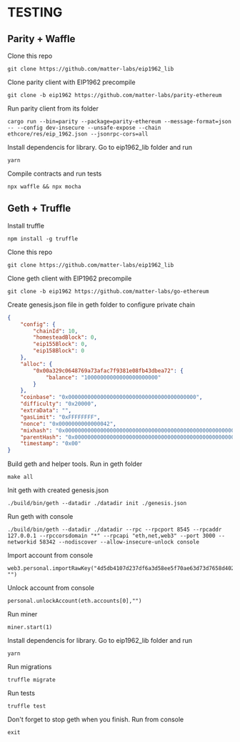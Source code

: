 # TESTING

## Parity + Waffle

Clone this repo
```shell
git clone https://github.com/matter-labs/eip1962_lib
```

Clone parity client with EIP1962 precompile
```shell
git clone -b eip1962 https://github.com/matter-labs/parity-ethereum
```

Run parity client from its folder
```shell
cargo run --bin=parity --package=parity-ethereum --message-format=json -- --config dev-insecure --unsafe-expose --chain ethcore/res/eip_1962.json --jsonrpc-cors=all
```

Install dependencis for library. Go to eip1962_lib folder and run
```shell
yarn
```

Compile contracts and run tests
```shell
npx waffle && npx mocha
```

## Geth + Truffle

Install truffle
```shell
npm install -g truffle
```

Clone this repo
```shell
git clone https://github.com/matter-labs/eip1962_lib
```

Clone geth client with EIP1962 precompile
```shell
git clone -b eip1962 https://github.com/matter-labs/go-ethereum
```

Create genesis.json file in geth folder to configure private chain
```json
{
    "config": {
        "chainId": 10,
        "homesteadBlock": 0,
        "eip155Block": 0,
        "eip158Block": 0
    },
    "alloc": {
        "0x00a329c0648769a73afac7f9381e08fb43dbea72": {
            "balance": "10000000000000000000000"
        }
    },
    "coinbase": "0x0000000000000000000000000000000000000000",
    "difficulty": "0x20000",
    "extraData": "",
    "gasLimit": "0xFFFFFFFF",
    "nonce": "0x0000000000000042",
    "mixhash": "0x0000000000000000000000000000000000000000000000000000000000000000",
    "parentHash": "0x0000000000000000000000000000000000000000000000000000000000000000",
    "timestamp": "0x00"
}
```

Build geth and helper tools. Run in geth folder
```shell
make all
```

Init geth with created genesis.json
```shell
./build/bin/geth --datadir ./datadir init ./genesis.json
```

Run geth with console 
```shell
./build/bin/geth --datadir ./datadir --rpc --rpcport 8545 --rpcaddr 127.0.0.1 --rpccorsdomain "*" --rpcapi "eth,net,web3" --port 3000 --networkid 58342 --nodiscover --allow-insecure-unlock console
```

Import account from console
```shell
web3.personal.importRawKey("4d5db4107d237df6a3d58ee5f70ae63d73d7658d4026f2eefd2f204c81682cb7", "")
```

Unlock account from console
```shell
personal.unlockAccount(eth.accounts[0],"")
```

Run miner
```shell
miner.start(1)
```

Install dependencis for library. Go to eip1962_lib folder and run
```shell
yarn
```

Run migrations
```shell
truffle migrate
```

Run tests
```shell
truffle test
```

Don't forget to stop geth when you finish. Run from console
```shell
exit
```